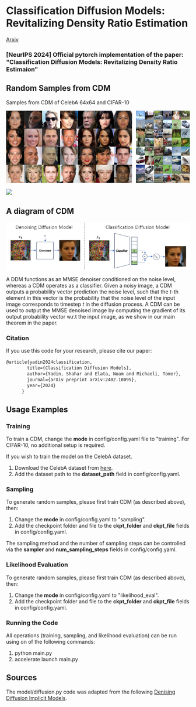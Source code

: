 # Classification Diffusion Models: Revitalizing Density Ratio Estimation

[Arxiv](https://arxiv.org/abs/2402.10095)

### [NeurIPS 2024] Official pytorch implementation of the paper: "Classification Diffusion Models: Revitalizing Density Ratio Estimaion"

## Random Samples from CDM

Samples from CDM of CelebA 64x64 and CIFAR-10

![1728128708865](image/README/1728128708865.png)

![](imgs/gen_examples.png)

## A diagram of CDM

![1728129127348](image/README/1728129127348.png)

A DDM functions as an MMSE denoiser conditioned on the noise level, whereas a CDM operates as a classifier. Given a noisy image, a CDM outputs a probability vector prediction the noise level, such that the $t$-th element in this vector is the probability that the noise level of the input image corresponds to timestep $t$ in the diffusion process. A CDM can be used to output the MMSE denoised image by computing the gradient of its output probability vector w.r.t the input image, as we show in our main theorem in the paper.

### Citation

If you use this code for your research, please cite our paper:

```
@article{yadin2024classification,
		title={Classification Diffusion Models},
		author={Yadin, Shahar and Elata, Noam and Michaeli, Tomer},
		journal={arXiv preprint arXiv:2402.10095},
		year={2024}
	  }
```

## Usage Examples

### Training

To train a CDM, change the **mode** in config/config.yaml file to "training".
For CIFAR-10, no additional setup is required.

If you wish to train the model on the CelebA dataset.

1. Download the CelebA dataset from [here](https://www.kaggle.com/datasets/jessicali9530/celeba-dataset).
2. Add the dataset path to the **dataset_path** field in config/config.yaml.

### Sampling

To generate random samples, please first train CDM (as described above), then:

1. Change the **mode** in config/config.yaml to "sampling".
2. Add the checkpoint folder and file to the **ckpt_folder** and **ckpt_file** fields in config/config.yaml.

The sampling method and the number of sampling steps can be controlled via the **sampler** and **num_sampling_steps** fields in config/config.yaml.

### Likelihood Evaluation

To generate random samples, please first train CDM (as described above), then:

1. Change the **mode** in config/config.yaml to "likelihood_eval".
2. Add the checkpoint folder and file to the **ckpt_folder** and **ckpt_file** fields in config/config.yaml.

### Running the Code

All operations (training, sampling, and likelihood evaluation) can be run using on of the following commands:

1. python main.py
2. accelerate launch main.py

## Sources

The model/diffusion.py code was adapted from the following [Denising Diffusion Implicit Models](https://github.com/ermongroup/ddim).
